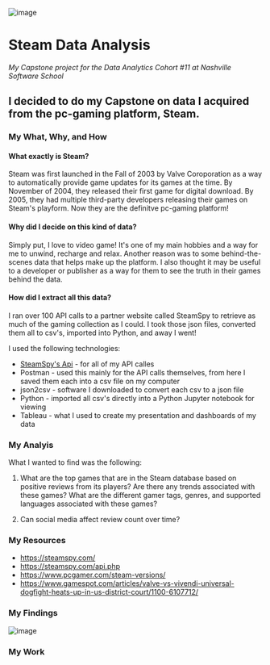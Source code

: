 ![image](https://github.com/barbsjean/Steam_data_analysis/assets/156152785/c16f120c-b76c-4ad1-a9cb-9cb0ae60c867)


# Steam Data Analysis

_My Capstone project for the Data Analytics Cohort #11 at Nashville Software School_

## I decided to do my Capstone on data I acquired from the pc-gaming platform, Steam.


### My What, Why, and How

#### What exactly is Steam?

Steam was first launched in the Fall of 2003 by Valve Coroporation as a way to automatically provide game updates for its games at the time. By November of 2004, they released their first game for digital download. By 2005, they had multiple third-party developers releasing their games on Steam's playform. Now they are the definitve pc-gaming platform!

#### Why did I decide on this kind of data?

Simply put, I love to video game! It's one of my main hobbies and a way for me to unwind, recharge and relax. Another reason was to some behind-the-scenes data that helps make up the platform. I also thought it may be useful to a developer or publisher as a way for them to see the truth in their games behind the data.

#### How did I extract all this data?

I ran over 100 API calls to a partner website called SteamSpy to retrieve as much of the gaming collection as I could. I took those json files, converted them all to csv's, imported into Python, and away I went! 

I used the following technologies:
* [SteamSpy's Api](https://steamspy.com/api.php) - for all of my API calles
* Postman - used this mainly for the API calls themselves, from here I saved them each into a csv file on my computer
* json2csv - software I downloaded to convert each csv to a json file
* Python - imported all csv's directly into a Python Jupyter notebook for viewing
* Tableau - what I used to create my presentation and dashboards of my data

### My Analyis

What I wanted to find was the following:

1. What are the top games that are in the Steam database based on positive reviews from its players? Are there any trends associated with these games? What are the different gamer tags, genres, and supported languages associated with these games?

2. Can social media affect review count over time?

### My Resources

* https://steamspy.com/
* https://steamspy.com/api.php
* https://www.pcgamer.com/steam-versions/
* https://www.gamespot.com/articles/valve-vs-vivendi-universal-dogfight-heats-up-in-us-district-court/1100-6107712/

### My Findings

![image](https://github.com/barbsjean/Steam_data_analysis/assets/156152785/3d5dd34d-c161-4652-ba3e-54360553ddeb)


### My Work


